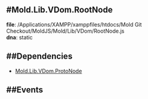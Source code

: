 
#Mold.Lib.VDom.RootNode
---------------------------------------

__file__: /Applications/XAMPP/xamppfiles/htdocs/Mold Git Checkout/MoldJS/Mold/Lib/VDom/RootNode.js  
__dna__: static  


	






##Dependencies
--------------

* [Mold.Lib.VDom.ProtoNode](../../../Mold/Lib/VDom/ProtoNode.md) 


##Events
--------------






 

 


 



		
